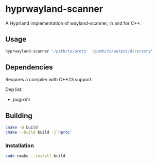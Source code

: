 # hyprwayland-scanner
A Hyprland implementation of wayland-scanner, in and for C++.

## Usage

```sh
hyprwayland-scanner '/path/to/proto' '/path/to/output/directory'
```

## Dependencies

Requires a compiler with C++23 support.

Dep list:
 - pugixml

## Building

```sh
cmake -B build
cmake --build build -j`nproc`
```

### Installation

```sh
sudo cmake --install build
```
